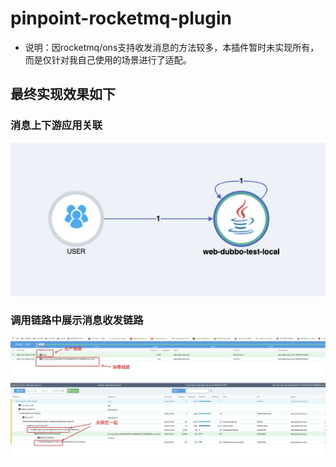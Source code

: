 # pinpoint-rocketmq-plugin

* 说明：因rocketmq/ons支持收发消息的方法较多，本插件暂时未实现所有，而是仅针对我自己使用的场景进行了适配。


## 最终实现效果如下

### 消息上下游应用关联
![Imgage](pp1.png)


### 调用链路中展示消息收发链路
![Imgage](pp2.png)

